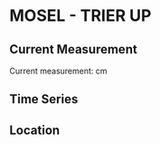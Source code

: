 # MOSEL - TRIER UP

## Current Measurement

Current measurement: <Value topic="rivers/pegel-online/MOSEL/TRIER-UP/measurementValue"/> cm

## Time Series

<TimeSeries topic="rivers/pegel-online/MOSEL/TRIER-UP/measurementValue" period="week" />

## Location

<WorldMap>
  <Marker lat="49.73218947407098" lon="6.626853440931648" labelTopic="rivers/pegel-online/MOSEL/TRIER-UP/measurementValue" />
</WorldMap>
